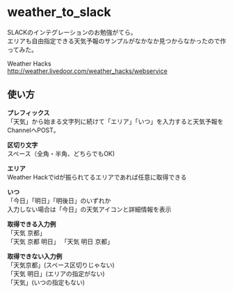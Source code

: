 # weather_to_slack

SLACKのインテグレーションのお勉強がてら。  
エリアも自由指定できる天気予報のサンプルがなかなか見つからなかったので作ってみた。  

Weather Hacks  
http://weather.livedoor.com/weather_hacks/webservice

## 使い方

__プレフィックス__  
「天気」から始まる文字列に続けて「エリア」「いつ」を入力すると天気予報をChannelへPOST。

__区切り文字__  
スペース（全角・半角、どちらでもOK)

__エリア__  
Weather Hackでidが振られてるエリアであれば任意に取得できる

__いつ__  
「今日」「明日」「明後日」のいずれか  
入力しない場合は「今日」の天気アイコンと詳細情報を表示

__取得できる入力例__  
「天気 京都」  
「天気 京都 明日」
「天気 明日 京都」

__取得できない入力例__  
「天気京都」(スペース区切りじゃない)  
「天気 明日」(エリアの指定がない)  
「天気」(いつの指定もない)
